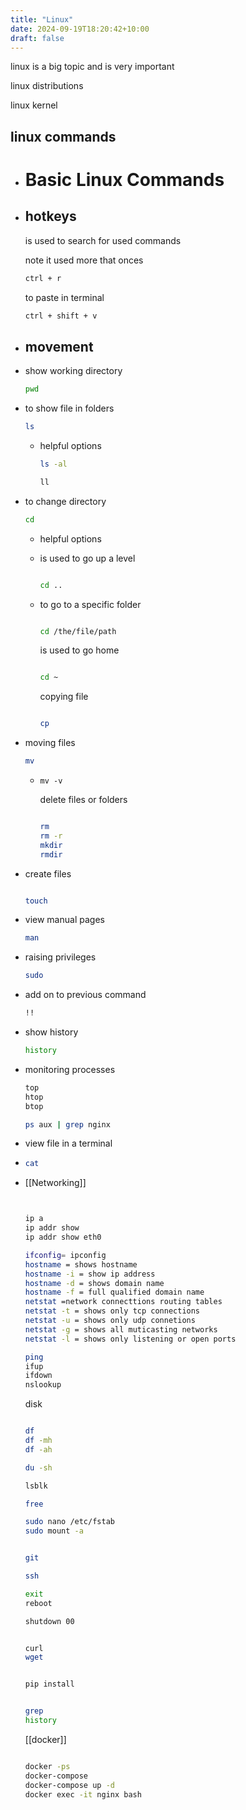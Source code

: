 ```yaml
---
title: "Linux"
date: 2024-09-19T18:20:42+10:00
draft: false
---
```

linux is a big topic and is very important

linux distributions




linux kernel

linux commands
-
- # Basic Linux Commands
- ## hotkeys
  
  is used to search for used commands  
  
  note it used more that onces  
  ```bash
  ctrl + r
  ```
  to paste in terminal  
  ```bash
  ctrl + shift + v
  ```
- ## movement
- show working directory
  ```bash
  pwd
  ```
- to show file in folders
  
  ```bash
  ls
  ```
	- helpful options
	    
	  ```bash
	  ls -al
	  
	  ll
	  ```
- to change directory
  ```bash
  cd
  ```
	- helpful options
	- is used to go up a level
	  ```bash
	  
	  cd ..
	  ```
	- to go to a specific folder
	  ```bash
	  
	  cd /the/file/path
	  
	  ```
	  is used to go home  
	  ```bash
	  
	  cd ~
	  ```
	    
	    
	  copying file  
	  ```bash
	  
	  cp
	  ```
- moving files
  ```bash
  mv
  ```
	-
	  ```
	  mv -v
	  
	  ```
	  delete files or folders  
	  ```bash
	  
	  rm
	  rm -r
	  mkdir
	  rmdir
	  ```
- create files
  ```bash
  
  touch
  ```
- view manual pages
  ```bash
  man
  ```
- raising privileges
  ```bash
  sudo
  ```
- add on to previous command
  ```bash
  !!
  ```
- show history
  ```bash
  history
  ```
- monitoring processes
  ```bash
  top
  htop
  btop
  ```
  
  ```bash
  ps aux | grep nginx
  ```
- view file in a terminal
-
  ```bash
  cat
  ```
- [[Networking]]
  ```bash
  
  
  ip a
  ip addr show
  ip addr show eth0
  
  ifconfig= ipconfig
  hostname = shows hostname
  hostname -i = show ip address
  hostname -d = shows domain name
  hostname -f = full qualified domain name 
  netstat =network connecttions routing tables
  netstat -t = shows only tcp connections
  netstat -u = shows only udp connetions
  netstat -g = shows all muticasting networks
  netstat -l = shows only listening or open ports
  
  ping
  ifup
  ifdown
  nslookup
  ```
  disk  
  ```bash
  
  df
  df -mh
  df -ah
  
  du -sh
  
  lsblk
  
  free
  
  sudo nano /etc/fstab
  sudo mount -a
  
  
  git
  
  ssh
  
  exit
  reboot
  
  shutdown 00
  
  
  curl
  wget
  
  
  pip install
  
  
  grep
  history
  
  ```
  [[docker]]  
  ```bash
  
  docker -ps
  docker-compose
  docker-compose up -d
  docker exec -it nginx bash
  ```

